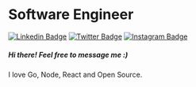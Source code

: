 # Software Engineer

[![Linkedin Badge](https://img.shields.io/badge/-LinkedIn-blue?style=flat-square&logo=Linkedin&logoColor=white&link=https://www.linkedin.com/in/cyro-dubeux-45085b155/)](https://www.linkedin.com/in/cyro-dubeux-45085b155/)
[![Twitter Badge](https://img.shields.io/badge/-Twitter-1ca0f1?style=flat-square&labelColor=1ca0f1&logo=twitter&logoColor=white&link=https://twitter.com/lgdbittencourt)](https://twitter.com/beerinjection)
[![Instagram Badge](https://img.shields.io/badge/-Instagram-C13584?style=flat-square&labelColor=C13584&logo=instagram&logoColor=white&link=https://www.instagram.com/cyrodubeux/)](https://www.instagram.com/cyrodubeux/)

##### Hi there! Feel free to message me :)

I love Go, Node, React and Open Source. 
